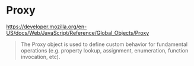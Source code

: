 # Proxy #

https://developer.mozilla.org/en-US/docs/Web/JavaScript/Reference/Global_Objects/Proxy

> The Proxy object is used to define custom behavior for fundamental operations (e.g. property lookup, assignment, enumeration, function invocation, etc).
